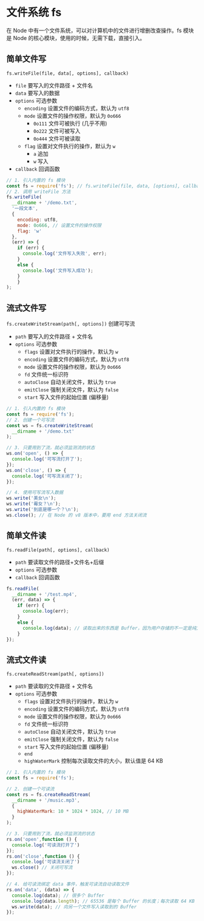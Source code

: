 # 文件系统 fs

在 Node 中有一个文件系统，可以对计算机中的文件进行增删改查操作。fs 模块是 Node 的核心模块，使用的时候，无需下载，直接引入。

## 简单文件写

`fs.writeFile(file, data[, options], callback)`

* `file` 要写入的文件路径 + 文件名
* `data` 要写入的数据
* `options` 可选参数
  * `encoding` 设置文件的编码方式，默认为 `utf8`
  * `mode` 设置文件的操作权限，默认为 `0o666`
    * `0o111` 文件可被执行 (几乎不用)
    * `0o222` 文件可被写入
    * `0o444` 文件可被读取
  * `flag` 设置对文件执行的操作，默认为 `w`
    * `a` 追加
    * `w` 写入
* `callback` 回调函数

```javascript
// 1. 引入内置的 fs 模块
const fs = require('fs'); // fs.writeFile(file, data, [options], callback)
// 2. 调用 writeFile 方法
fs.writeFile(
  __dirname + '/demo.txt',
  '一段文本',
  {
    encoding: utf8,
    mode: 0o666, // 设置文件的操作权限
    flag: 'w'
  },
  (err) => {
    if (err) {
      console.log('文件写入失败', err);
    }
    else {
      console.log('文件写入成功');
    }
	}
);
```

## 流式文件写

`fs.createWriteStream(path[, options])` 创建可写流

* `path` 要写入的文件路径 + 文件名
* `options` 可选参数
  * `flags` 设置对文件执行的操作，默认为 `w`
  * `encoding` 设置文件的编码方式，默认为 `utf8`
  * `mode` 设置文件的操作权限，默认为 `0o666`
  * `fd` 文件统一标识符
  * `autoClose` 自动关闭文件，默认为 `true`
  * `emitClose` 强制关闭文件，默认为 `false`
  * `start` 写入文件的起始位置 (偏移量)

```javascript
// 1. 引入内置的 fs 模块
const fs = require('fs');
// 2. 创建一个可写流
const ws = fs.createWriteStream(
  __dirname + '/demo.txt'
);

// 3. 只要用到了流，就必须监测流的状态
ws.on('open', () => {
  console.log('可写流打开了');
});
ws.on('close', () => {
  console.log('可写流关闭了');
});

// 4. 使用可写流写入数据
ws.write('美女\n');
ws.write('霉女？\n');
ws.write('到底是哪一个？\n');
ws.close(); // 在 Node 的 v8 版本中，要用 end 方法关闭流
```

## 简单文件读

`fs.readFile(path[, options], callback)`

* `path` 要读取文件的路径+文件名+后缀
* `options` 可选参数
* `callback` 回调函数

```javascript
fs.readFile(
  __dirname + '/test.mp4',
  (err, data) => {
    if (err) {
      console.log(err);
    }
    else {
      console.log(data); // 读取出来的东西是 Buffer，因为用户存储的不一定是纯文本
    }
});
```

## 流式文件读

`fs.createReadStream(path[, options])`

* `path` 要读取的文件路径 + 文件名
* `options` 可选参数
  * `flags` 设置对文件执行的操作，默认为 `w`
  * `encoding` 设置文件的编码方式，默认为 `utf8`
  * `mode` 设置文件的操作权限，默认为 `0o666`
  * `fd` 文件统一标识符
  * `autoClose` 自动关闭文件，默认为 `true`
  * `emitClose` 强制关闭文件，默认为 `false`
  * `start` 写入文件的起始位置 (偏移量)
  * `end`
  * `highWaterMark` 控制每次读取文件的大小，默认值是 64 KB

```javascript
// 1. 引入内置的 fs 模块
const fs = require('fs');

// 2. 创建一个可读流
const rs = fs.createReadStream(
  __dirname + '/music.mp3',
  {
    highWaterMark: 10 * 1024 * 1024, // 10 MB
  }
);

// 3. 只要用到了流，就必须监测流的状态
rs.on('open',function () {
  console.log('可读流打开了')
});
rs.on('close',function () {
  console.log('可读流关闭了')
  ws.close() // 关闭可写流
});

// 4. 给可读流绑定 data 事件，触发可读流自动读取文件
rs.on('data', (data) => {
  console.log(data); // 很多个 Buffer
  console.log(data.length); // 65536 是每个 Buffer 的长度；每次读取 64 KB 的内容
  ws.write(data); // 向另一个文件写入读取到的 Buffer
});
```

